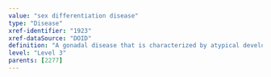 ```yaml
---
value: "sex differentiation disease"
type: "Disease"
xref-identifier: "1923"
xref-dataSource: "DOID"
definition: "A gonadal disease that is characterized by atypical development of chromosomal, gonadal, or anatomic sex."
level: "Level 3"
parents: [2277]
---
```

